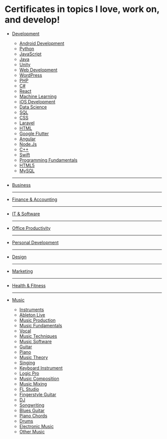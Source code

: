 # Certificates in topics I love, work on, and develop!

- [Development]()
  - [Android Development]()
  - [Python]()
  - [JavaScript]()
  - [Java]()
  - [Unity]()
  - [Web Development]()
  - [WordPress]()
  - [PHP]()
  - [C#]()
  - [React]()
  - [Machine Learning]()
  - [iOS Development]()
  - [Data Science]()
  - [SQL]()
  - [CSS]()
  - [Laravel]()
  - [HTML]()
  - [Google Flutter]()
  - [Angular]()
  - [Node.Js]()
  - [C++]()
  - [Swift]()
  - [Programming Fundamentals]()
  - [HTML5]()
  - [MySQL]()

  ---

- [Business]()

  ---

- [Finance & Accounting]()

  ---

- [IT & Software]()

  ---

- [Office Productivity]()

  ---

- [Personal Development]()

  ---

- [Design]()

  ---

- [Marketing]()

  ---

- [Health & Fitness]()

  ---

- [Music]()
  - [Instruments]()
  - [Ableton Live]()
  - [Music Production]()
  - [Music Fundamentals]()
  - [Vocal]()
  - [Music Techniques]()
  - [Music Software]()
  - [Guitar]()
  - [Piano]()
  - [Music Theory]()
  - [Singing]()
  - [Keyboard Instrument]()
  - [Logic Pro]()
  - [Music Composition]()
  - [Music Mixing]()
  - [FL Studio]()
  - [Fingerstyle Guitar]()
  - [DJ]()
  - [Songwriting]()
  - [Blues Guitar]()
  - [Piano Chords]()
  - [Drums]()
  - [Electronic Music]()
  - [Other Music]()
